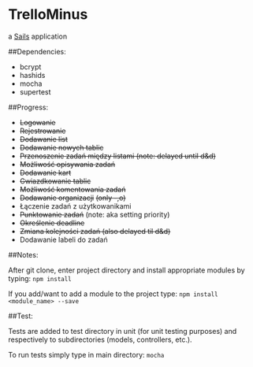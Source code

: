 # TrelloMinus

a [Sails](http://sailsjs.org) application

##Dependencies:
* bcrypt
* hashids
* mocha
* supertest

##Progress:
* ~~Logowanie~~
* ~~Rejestrowanie~~
* ~~Dodawanie list~~
* ~~Dodawanie nowych tablic~~
* ~~Przenoszenie zadań między listami (note: delayed until d&d)~~
* ~~Możliwość opisywania zadań~~
* ~~Dodawanie kart~~
* ~~Gwiazdkowanie tablic~~
* ~~Możliwość komentowania zadań~~
* ~~Dodawanie organizacji~~ ~~(only -,o)~~
* Łączenie zadań z użytkowanikami
* ~~Punktowanie zadań~~ (note: aka setting priority)
* ~~Określenie deadline~~
* ~~Zmiana kolejności zadań (also delayed til d&d)~~
* Dodawanie labeli do zadań


##Notes:

After git clone, enter project directory and install appropriate modules by typing:
`npm install`

If you add/want to add a module to the project type:
`npm install <module_name> --save`

##Test:

Tests are added to test directory in unit (for unit testing purposes) and respectively to subdirectories (models, controllers, etc.).

To run tests simply type in main directory:
`mocha`


